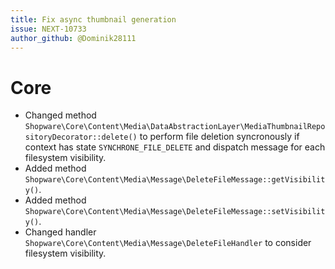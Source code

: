 ```yaml
---
title: Fix async thumbnail generation
issue: NEXT-10733
author_github: @Dominik28111
---
```

# Core
* Changed method `Shopware\Core\Content\Media\DataAbstractionLayer\MediaThumbnailRepositoryDecorator::delete()` to perform file deletion syncronously if context has state `SYNCHRONE_FILE_DELETE` and dispatch message for each filesystem visibility.
* Added method `Shopware\Core\Content\Media\Message\DeleteFileMessage::getVisibility()`.
* Added method `Shopware\Core\Content\Media\Message\DeleteFileMessage::setVisibility()`.
* Changed handler `Shopware\Core\Content\Media\Message\DeleteFileHandler` to consider filesystem visibility.

